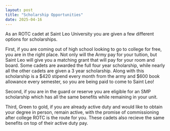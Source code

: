 ```yaml
---
layout: post
title: "Scholarship Opportunities"
date: 2025-04-16
---
```

As an ROTC cadet at Saint Leo University you are given a few different options for scholarships.

First, if you are coming out of high school looking to go to college for free, you are in the right place. Not only will the Army pay for your tuition, 
but Saint Leo will give you a matching grant that will pay for your room and board.
Some cadets are awarded the full four year scholarship, while nearly all the other cadets are given a 3 year scholarship. 
Along with this scholarship is a $420 stipend every month from the army and $600 book allowance every semester, so you are being paid to come to Saint Leo!

Second, if you are in the guard or reserve you are eligible for an SMP scholarship which has all the same benefits while remaining in your unit. 

Third, Green to gold, if you are already active duty and would like to obtain your degree in person, remain active, 
with the promise of commissioning after college ROTC is the route for you.
These cadets also recieve the same benefits on top of their active duty pay.
